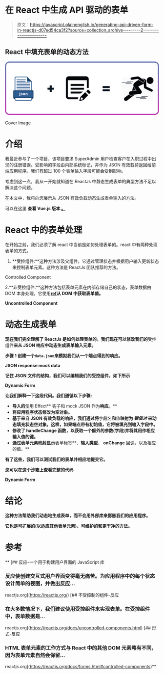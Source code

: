 # 在 React 中生成 API 驱动的表单

> 原文：<https://javascript.plainenglish.io/generating-api-driven-form-in-reactjs-d07ed54ca3f2?source=collection_archive---------2----------------------->

## React 中填充表单的动态方法

![](img/4c67eb6a6a8a26b00e661994625488ab.png)

Cover Image

# 介绍

我最近参与了一个项目，该项目要求 SuperAdmin 用户检查客户在入职过程中出现的注册错误。受影响的字段由内部系统标记，并作为 JSON 有效载荷返回给前端应用程序。我们有超过 100 个表单输入字段可能会受到影响。

考虑到这一点，我从一开始就知道在 ReactJs 中静态生成表单的典型方法不足以解决这个问题。

在本文中，我将向您展示从 JSON 有效负载动态生成表单输入的方法。

可以在这里 **查看 Vue.js 版本 [**。**](https://malomz.medium.com/generate-api-driven-forms-in-vue-a2a9cb263bd2)**

# **React 中的表单处理**

在开始之前，我们必须了解 react 中当前是如何处理表单的。react 中有两种处理表单的方式。

1.  **受控组件:**这种方法涉及父组件，它通过管理状态并根据用户输入更新状态来控制表单元素。这种方法是 ReactJs 团队推荐的方法。

Controlled Component

2.**非受控组件:**这种方法包括表单元素在内部存储自己的状态，表单数据由 DOM 本身处理。它使用[**ref**](https://reactjs.org/docs/refs-and-the-dom.html)**从 DOM 中获取表单值。**

**Uncontrolled Component**

# **动态生成表单**

**现在我们完全理解了 ReactJs 是如何处理表单的。我们现在可以修改我们的**受控组件**来从 JSON 响应中动态生成表单输入元素。**

****步骤 1** 创建一个`data.json`来模拟我们从一个端点得到的响应。**

**JSON response mock data**

**记住 JSON 文件的结构，我们可以编辑我们的受控组件，如下所示**

**Dynamic Form**

**让我们解释一下这段代码。我们遵循以下步骤:**

*   **导入的**使用 Effect** 钩子和 mock JSON 作为**响应**。**
*   **将应用程序状态修改为空对象。**
*   **基于来自 JSON 有效负载的响应，我们通过将**字段名**和**值**映射为 ***键值对*** 来动态填充状态空对象。这样，如果端点带有初始值，它将被填充到输入字段中。**
*   **修改了 **handleChange** 函数，以获取一个额外的参数(字段)并将其用作相应输入值的键。**
*   **通过表单元素映射显示**表单标签**、**输入类型**、 **onChange** 回调，以及相应的值。**

**有了这些，我们可以测试我们的表单并相应地提交它。**

**您可以在这个沙箱上查看完整的代码**

**Dynamic Form**

# ****结论****

**这种方法帮助我们动态地生成表单，而不会用外部库来膨胀我们的应用程序。**

**它也是可扩展的(以适应其他表单元素)、可维护的和更干净的方法。**

# **参考**

**[](https://reactjs.org/) [## 反应-一个用于构建用户界面的 JavaScript 库

### 反应使创建交互式用户界面变得毫无痛苦。为应用程序中的每个状态设计简单的视图，并做出反应…

reactjs.org](https://reactjs.org/) [](https://reactjs.org/docs/uncontrolled-components.html) [## 不受控制的组件-反应

### 在大多数情况下，我们建议使用受控组件来实现表单。在受控组件中，表单数据是…

reactjs.org](https://reactjs.org/docs/uncontrolled-components.html) [](https://reactjs.org/docs/forms.html#controlled-components) [## 形式-反应

### HTML 表单元素的工作方式与 React 中的其他 DOM 元素略有不同，因为表单元素自然会保留…

reactjs.org](https://reactjs.org/docs/forms.html#controlled-components)**